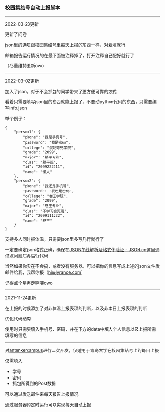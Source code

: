 ### 校园集结号自动上报脚本

---

2022-03-23更新

更新了问卷

json里的选项跟校园集结号里每天上报的东西一样，对着填就行

邮箱报告运行情况的在最下面被注释掉了，打开注释自己配好就行了

（尽量维持更新owo

---

2022-03-02更新

加入了json，对于不会抓包的同学带来了更方便可靠的方式

看着只需要填写json里的东西就能上报了，不要动python代码的东西，只需要编写info.json

举个例子：

```
{
    "person1": {
        "phone": "我是手机号",
        "password": "我是密码",
        "college": "混吃等死学院",
        "grade": "2099",
        "major": "躺平专业",
        "clas": "躺平班",
        "id": "2099222111",
        "name": "懒人"
    },
	"person2": {
        "phone": "我还是手机号",
        "password": "我还是密码",
        "college": "卷王学院",
        "grade": "2099",
        "major": "卷王专业",
        "clas": "不学习会死班",
        "id": "2099111222",
        "name": "卷王"
    }
}
```

支持多人同时报体温，只需要json里多写几行就行了

一定要确定json格式正确，确保在[JSON在线解析及格式化验证 - JSON.cn](https://www.json.cn/)这里通过没问题后再运行代码

当然如果你实在不会搞，或者没有服务器。可以把你的信息写成上述的json文件发邮件给我，我帮你报（hi@lyrance.com）

记得点个星再走啊喂owo

---

2021-11-24更新

在上报的时候添加了对非体温上报表项的判断，以及非本日上报表项的判断

优化代码结构

使用时只需要填入手机号、密码，并在下方的data中填入个人信息以及上报所需填写的信息

---



对[antlinkercampus](https://github.com/jj4/antlinkercampus)进行二次开发，仅适用于青岛大学在校园集结号上的每日上报

仅需填入

* 学号
* 密码
* 抓包所得到的Post数据

可以通过发送邮件来每天报告上报情况

通过服务器的定时运行可以实现每天自动上报
